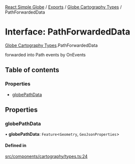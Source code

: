 [React Simple Globe](../README.md) / [Exports](../modules.md) / [Globe Cartography Types](../modules/Globe_Cartography_Types.md) / PathForwardedData

# Interface: PathForwardedData

[Globe Cartography Types](../modules/Globe_Cartography_Types.md).PathForwardedData

forwarded into Path events by OnEvents

## Table of contents

### Properties

- [globePathData](Globe_Cartography_Types.PathForwardedData.md#globepathdata)

## Properties

### globePathData

• **globePathData**: `Feature`<`Geometry`, `GeoJsonProperties`\>

#### Defined in

[src/components/cartography/types.ts:24](https://github.com/Gaushao/d3-react-globe/blob/d269768/src/components/cartography/types.ts#L24)
